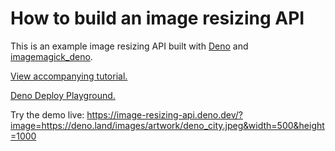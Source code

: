 # How to build an image resizing API

This is an example image resizing API built with [Deno](https://deno.land) and
[imagemagick_deno](https://deno.land/x/imagemagick_deno).

[View accompanying tutorial.](https://deno.com/blog/build-image-resizing-api)

[Deno Deploy Playground.](https://image-resizing-api.deno.dev)

Try the demo live:
https://image-resizing-api.deno.dev/?image=https://deno.land/images/artwork/deno_city.jpeg&width=500&height=1000
